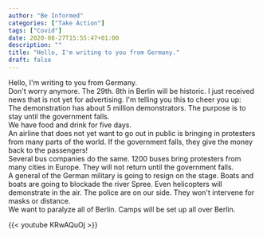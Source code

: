 ```yaml
---
author: "Be Informed"
categories: ["Take Action"]
tags: ["Covid"]
date: 2020-08-27T15:55:47+01:00
description: ""
title: "Hello, I'm writing to you from Germany."
draft: false
---
```


Hello, I'm writing to you from Germany.   
Don't worry anymore. The 29th. 8th in Berlin will be historic. I just received news that is not yet for advertising. I'm telling you this to cheer you up:  
The demonstration has about 5 million demonstrators. The purpose is to stay until the government falls.  
We have food and drink for five days.  
An airline that does not yet want to go out in public is bringing in protesters from many parts of the world. If the government falls, they give the money back to the passengers!  
Several bus companies do the same. 1200 buses bring protesters from many cities in Europe. They will not return until the government falls.  
A general of the German military is going to resign on the stage. Boats and boats are going to blockade the river Spree. Even helicopters will demonstrate in the air. The police are on our side. They won't intervene for masks or distance.  
We want to paralyze all of Berlin. Camps will be set up all over Berlin.  

{{< youtube KRwAQuOj >}}